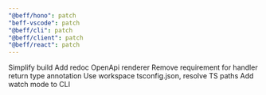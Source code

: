 ```yaml
---
"@beff/hono": patch
"beff-vscode": patch
"@beff/cli": patch
"@beff/client": patch
"@beff/react": patch
---
```


Simplify build
Add redoc OpenApi renderer
Remove requirement for handler return type annotation
Use workspace tsconfig.json, resolve TS paths
Add watch mode to CLI
